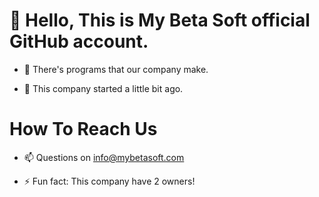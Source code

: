 # 👋 Hello, This is My Beta Soft official GitHub account.

- 👀 There's programs that our company make.

- 🌱 This company started a little bit ago.
# How To Reach Us

- 📫 Questions on info@mybetasoft.com

- ⚡ Fun fact: This company have 2 owners!

<!---
MyBetaSoft/MyBetaSoft is a ✨ special ✨ repository because its `README.md` (this file) appears on your GitHub profile.
You can click the Preview link to take a look at your changes.
--->
